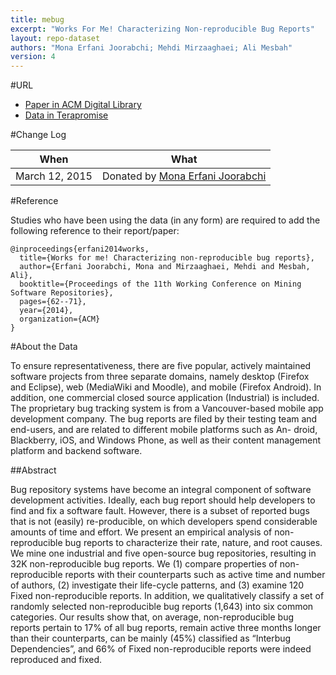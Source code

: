 ```yaml
---
title: mebug
excerpt: "Works For Me! Characterizing Non-reproducible Bug Reports"
layout: repo-dataset
authors: "Mona Erfani Joorabchi; Mehdi Mirzaaghaei; Ali Mesbah"
version: 4
---
```



#URL

* [Paper in ACM Digital Library](http://dl.acm.org/citation.cfm?id=2597098)
* [Data in Terapromise](https://terapromise.csc.ncsu.edu:8443/svn/repo/other/mebug)

#Change Log

When | What
---- | ----
March 12, 2015 | Donated by [Mona Erfani Joorabchi](/repo/people/data-donors/promise4.html)


#Reference

Studies who have been using the data (in any form) are required to add the following reference to their report/paper:

```
@inproceedings{erfani2014works,
  title={Works for me! Characterizing non-reproducible bug reports},
  author={Erfani Joorabchi, Mona and Mirzaaghaei, Mehdi and Mesbah, Ali},
  booktitle={Proceedings of the 11th Working Conference on Mining Software Repositories},
  pages={62--71},
  year={2014},
  organization={ACM}
}
```

#About the Data

To ensure representativeness, there are five popular, actively maintained software projects 
from three separate domains, namely desktop (Firefox and Eclipse), web (MediaWiki and Moodle), 
and mobile (Firefox Android). In addition, one commercial closed source application 
(Industrial) is included. The proprietary bug tracking system is from a Vancouver-based mobile 
app development company. The bug reports are filed by their testing team and end-users, and 
are related to different mobile platforms such as An- droid, Blackberry, iOS, and Windows 
Phone, as well as their content management platform and backend software.

##Abstract

Bug repository systems have become an integral component of software development activities. 
Ideally, each bug report should help developers to find and fix a software fault. However, 
there is a subset of reported bugs that is not (easily) re-producible, on which developers 
spend considerable amounts of time and effort. We present an empirical analysis of non-
reproducible bug reports to characterize their rate, nature, and root causes. We mine one 
industrial and five open-source bug repositories, resulting in 32K non-reproducible bug 
reports. We (1) compare properties of non-reproducible reports with their counterparts such as 
active time and number of authors, (2) investigate their life-cycle patterns, and (3) examine 
120 Fixed non-reproducible reports. In addition, we qualitatively classify a set of randomly 
selected non-reproducible bug reports (1,643) into six common categories. Our results show that, 
on average, non-reproducible bug reports pertain to 17% of all bug reports, remain active three 
months longer than their counterparts, can be mainly (45%) classified as “Interbug 
Dependencies”, and 66% of Fixed non-reproducible reports were indeed reproduced and fixed.